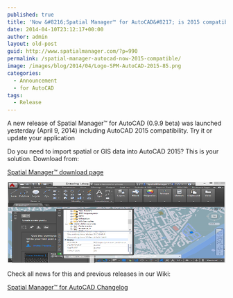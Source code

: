```yaml
---
published: true
title: 'Now &#8216;Spatial Manager™ for AutoCAD&#8217; is 2015 compatible'
date: 2014-04-10T23:12:17+00:00
author: admin
layout: old-post
guid: http://www.spatialmanager.com/?p=990
permalink: /spatial-manager-autocad-now-2015-compatible/
image: /images/blog/2014/04/Logo-SPM-AutoCAD-2015-85.png
categories:
  - Announcement
  - for AutoCAD
tags:
  - Release
---
```

A new release of Spatial Manager™ for AutoCAD (0.9.9 beta) was launched yesterday (April 9, 2014) including AutoCAD 2015 compatibility. Try it or update your application<!--more-->

Do you need to import spatial or GIS data into AutoCAD 2015? This is your solution. Download from:

<a title="Spatial Manager™ download page" href="http://www.spatialmanager.com/downloads/" target="_blank" rel="nofollow">Spatial Manager™ download page</a>

<a href="/images/blog/2014/04/SPM_AutoCAD_2015.png" target="_blank" rel="nofollow"><img src="/images/blog/2014/04/SPM_AutoCAD_2015.png" alt="SPM_AutoCAD_2015" width="610" height="186" /></a>

Check all news for this and previous releases in our Wiki:

<a title="Spatial Manager™ for AutoCAD Wiki Changelog" href="http://wiki.spatialmanager.com/index.php/Spatial_Manager%E2%84%A2_for_AutoCAD_Changelog" target="_blank" rel="nofollow">Spatial Manager™ for AutoCAD Changelog</a>